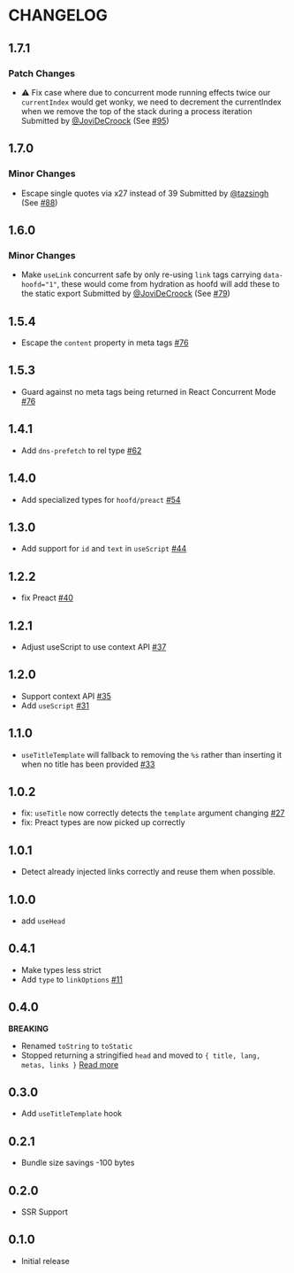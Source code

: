 # CHANGELOG

## 1.7.1

### Patch Changes

- ⚠️ Fix case where due to concurrent mode running effects twice our `currentIndex` would get wonky, we need to decrement the currentIndex when we remove the top of the stack during a process iteration
  Submitted by [@JoviDeCroock](https://github.com/JoviDeCroock) (See [#95](https://github.com/0no-co/hoofd/pull/95))

## 1.7.0

### Minor Changes

- Escape single quotes via x27 instead of 39
  Submitted by [@tazsingh](https://github.com/tazsingh) (See [#88](https://github.com/0no-co/hoofd/pull/88))

## 1.6.0

### Minor Changes

- Make `useLink` concurrent safe by only re-using `link` tags carrying `data-hoofd="1"`, these would come from hydration as hoofd will add these to the static export
  Submitted by [@JoviDeCroock](https://github.com/JoviDeCroock) (See [#79](https://github.com/0no-co/hoofd/pull/79))

## 1.5.4

- Escape the `content` property in meta tags [#76](https://github.com/0no-co/hoofd/pull/78)

## 1.5.3

- Guard against no meta tags being returned in React Concurrent Mode [#76](https://github.com/0no-co/hoofd/pull/76)

## 1.4.1

- Add `dns-prefetch` to rel type [#62](https://github.com/JoviDeCroock/hoofd/pull/62)

## 1.4.0

- Add specialized types for `hoofd/preact` [#54](https://github.com/JoviDeCroock/hoofd/pull/54)

## 1.3.0

- Add support for `id` and `text` in `useScript` [#44](https://github.com/JoviDeCroock/hoofd/pull/44)

## 1.2.2

- fix Preact [#40](https://github.com/JoviDeCroock/hoofd/pull/40)

## 1.2.1

- Adjust useScript to use context API [#37](https://github.com/JoviDeCroock/hoofd/pull/37)

## 1.2.0

- Support context API [#35](https://github.com/JoviDeCroock/hoofd/pull/35)
- Add `useScript` [#31](https://github.com/JoviDeCroock/hoofd/pull/31)

## 1.1.0

- `useTitleTemplate` will fallback to removing the `%s` rather than inserting it when no title has been provided [#33](https://github.com/JoviDeCroock/hoofd/pull/33)

## 1.0.2

- fix: `useTitle` now correctly detects the `template` argument changing [#27](https://github.com/JoviDeCroock/hoofd/commit/c6493ff5f4a58da178066d742b0c974e5eda0839)
- fix: Preact types are now picked up correctly

## 1.0.1

- Detect already injected links correctly and reuse them when possible.

## 1.0.0

- add `useHead`

## 0.4.1

- Make types less strict
- Add `type` to `linkOptions` [#11](https://github.com/JoviDeCroock/hoofd/pull/11)

## 0.4.0

**BREAKING**

- Renamed `toString` to `toStatic`
- Stopped returning a stringified `head` and moved to `{ title, lang, metas, links }` [Read more](./README.md#SSR)

## 0.3.0

- Add `useTitleTemplate` hook

## 0.2.1

- Bundle size savings -100 bytes

## 0.2.0

- SSR Support

## 0.1.0

- Initial release
